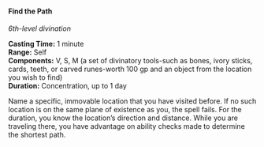 #### Find the Path
<!-- markdownlint-disable link-image-reference-definitions -->
[_metadata_:spell_name]:- "Find the Path"
[_metadata_:spell_level]:- "6"
[_metadata_:spell_school]:- "divination"
[_metadata_:ritual]:- "false"
[_metadata_:casting_time_amount]:- "1"
[_metadata_:casting_time_unit]:- "minute"
[_metadata_:range]:- "Self"
[_metadata_:target]:- "Self"
[_metadata_:components_verbal]:- "true"
[_metadata_:components_somatic]:- "true"
[_metadata_:components_material]:- "true"
[_metadata_:components_material_description]:- "a set of divinatory tools-such as bones, ivory sticks, cards, teeth, or carved runes-worth 100 gp and an object from the location you wish to find"
[_metadata_:components_material_cost]:- "100 gp"
[_metadata_:duration]:- "1 day"
[_metadata_:concentration]:- "true"
[_metadata_:compared_to_wotc_srd_5.1]:- "mechanics_different_wording_different"
[_metadata_:compared_to_a5e_srd]:- "mechanics_same_wording_different"
<!-- markdownlint-disable-next-line no-emphasis-as-heading -->
_6th-level divination_

**Casting Time:** 1 minute \
**Range:** Self \
**Components:** V, S, M (a set of divinatory tools-such as bones, ivory sticks, cards, teeth, or carved runes-worth 100 gp and an object from the location you wish to find) \
**Duration:** Concentration, up to 1 day

Name a specific, immovable location that you have visited before.
If no such location is on the same plane of existence as you, the spell fails.
For the duration, you know the location’s direction and distance.
While you are traveling there, you have advantage on ability checks made to determine the shortest path.
